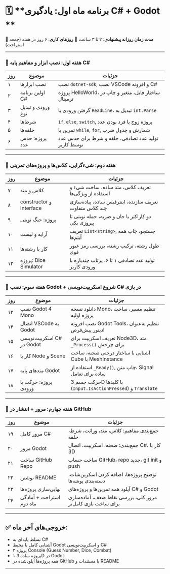 

# 🗓️ **برنامه ماه اول: یادگیری C# + Godot **

🎯 **مدت زمان روزانه پیشنهادی**: ۲ تا ۳ ساعت
📅 **روزهای کاری**: ۶ روز در هفته (جمعه استراحت)

---

### 📘 هفته اول: نصب ابزار و مفاهیم پایه C\#

| روز | موضوع | جزئیات |
| --- | ----------------- | ----------------------------------------------------- |
| ۱ | نصب ابزارها | نصب `dotnet-sdk`, نصب VSCode و افزونه C# |
| ۲ | اولین برنامه C# | پروژه HelloWorld، ساختار فایل، متغیر و چاپ در ترمینال |
| ۳ | ورودی و تبدیل نوع | گرفتن ورودی با `ReadLine`، تبدیل به `int.Parse` |
| ۴ | شرط‌ها | `if`, `else`, `switch`, پروژه زوج یا فرد بودن عدد |
| ۵ | حلقه‌ها | تمرین با `while`, `for`, شمارش و جدول ضرب |
| ۶ | پروژه: حدس عدد | تولید عدد تصادفی، حلقه و شرط برای حدس عدد توسط کاربر |

---

### 📗 هفته دوم: شی‌ءگرایی، کلاس‌ها و پروژه‌های تمرینی

| روز | موضوع | جزئیات |
| --- | ----------------------- | ------------------------------------------------------- |
| ۷ | کلاس و متد | تعریف کلاس، متد ساده، ساخت شیء و استفاده از ویژگی‌ها |
| ۸ | constructor و Interface | تعریف سازنده، اینترفیس ساده، پیاده‌سازی چند کلاس متفاوت |
| ۹ | پروژه: جنگ نوبتی | دو کاراکتر با جان و ضربه، حمله نوبتی تا پیروزی یکی |
| ۱۰ | آرایه و لیست | تعریف `List<string>`, جستجو، چاپ همه آیتم‌ها |
| ۱۱ | کار با رشته‌ها | طول رشته، ترکیب رشته، بررسی رمز عبور قوی |
| ۱۲ | پروژه: Dice Simulator | تولید عدد تصادفی ۱ تا ۶، پرتاب چندباره با ورودی کاربر |

---

### 📙 هفته سوم: نصب Godot + شروع اسکریپت‌نویسی C# در بازی

| روز | موضوع | جزئیات |
| --- | ------------------------- | ------------------------------------------------------------- |
| ۱۳ | نصب Godot 4 Mono | دانلود نسخه Mono، تنظیم مسیر، ساخت پروژه اولیه |
| ۱۴ | اتصال VSCode به Godot | نصب افزونه Godot Tools، تنظیم به‌عنوان ادیتور پیش‌فرض |
| ۱۵ | اسکریپت‌نویسی C# در Godot | تعریف اسکریپت برای Node3D، متد `_Process()` برای چرخش |
| ۱۶ | کار با Node و Scene | آشنایی با ساختار درختی صحنه، ساخت Cube با MeshInstance |
| ۱۷ | متدهای پایه Godot | استفاده از `_Ready()`, چاپ متن، Signal ساده برای تعامل |
| ۱۸ | پروژه: حرکت با ورودی | حرکت جسم 3D با کلیدها (`Input.IsActionPressed`) و `Translate` |

---

### 📒 هفته چهارم: مرور + انتشار در GitHub

| روز | موضوع | جزئیات |
| --- | ------------------------ | ----------------------------------------------------------- |
| ۱۹ | مرور کامل C# | جمع‌بندی مفاهیم: کلاس، متد، وراثت، شرط، حلقه |
| ۲۰ | مرور Godot | جمع‌بندی: صحنه، اسکریپت، اتصال C#، کار با 3D |
| ۲۱ | ساخت GitHub Repo | ساخت حساب GitHub، repo جدید، git init و push |
| ۲۲ | نوشتن README | توضیح پروژه‌ها، اضافه کردن اسکرین‌شات، دسته‌بندی پوشه‌ها |
| ۲۳ | نهایی‌سازی پروژه‌ها | آپلود همه تمرین‌ها و پروژه‌های C# و Godot |
| ۲۴ | استراحت + آمادگی ماه دوم | مرور کلی، بررسی نقاط ضعف، آماده‌سازی برای ساخت بازی کامل‌تر |

---

## ✅ خروجی‌های آخر ماه:

* تسلط پایه‌ای به C#
* آشنایی کامل با محیط Godot و اسکریپت‌نویسی C#
* ۳ پروژه Console (Guess Number, Dice, Combat)
* ۱ پروژه ساده 3D در Godot
* همه پروژه‌ها آپلودشده در GitHub با مستندات و README

---
